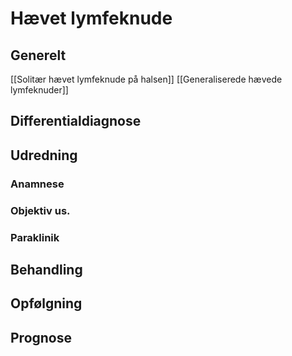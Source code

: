 # Hævet lymfeknude
## Generelt
[[Solitær hævet lymfeknude på halsen]]
[[Generaliserede hævede lymfeknuder]]

## Differentialdiagnose


## Udredning
### Anamnese

### Objektiv us.

### Paraklinik

## Behandling


## Opfølgning


## Prognose

<!-- #anki/tag/med/Derma #anki/deck/Medicine #anki/tag/med/Otolarynghology -->

<!-- {BearID:52FD7DFB-3876-4EFB-9F62-BE164289BAC0-19264-0000232182190788} -->
